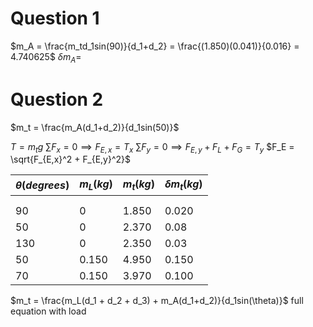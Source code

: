 # Question 1

$m_A = \frac{m_td_1sin(90)}{d_1+d_2} = \frac{(1.850)(0.041)}{0.016} = 4.740625$
$\delta m_A =$

# Question 2

$m_t = \frac{m_A(d_1+d_2)}{d_1sin(50)}$

$T = m_tg$
$\sum F_{x} = 0 \implies F_{E,x} = T_x$
$\sum F_{y} = 0 \implies F_{E,y} + F_L + F_G = T_y$
$F_E = \sqrt{F_{E,x}^2 + F_{E,y}^2}$

| $\theta(degrees)$ | $m_L(kg)$ | $m_t(kg)$ | $\delta m_t(kg)$ |
| ----------------- | --------- | --------- | ---------------- |
|                   |           |           |                  |
|                   |           |           |                  |
| 90                | 0         | 1.850     | 0.020            |
| 50                | 0         | 2.370     | 0.08             |
| 130               | 0         | 2.350     | 0.03             |
| 50                | 0.150     | 4.950     | 0.150            |
| 70                | 0.150     | 3.970     | 0.100            |

$m_t = \frac{m_L(d_1 + d_2 + d_3) + m_A(d_1+d_2)}{d_1sin(\theta)}$
full equation with load
